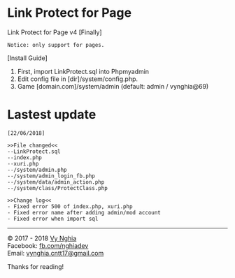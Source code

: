 # Link Protect for Page
Link Protect for Page v4 [Finally]
```
Notice: only support for pages.
```

[Install Guide]
1. First, import LinkProtect.sql into Phpmyadmin<br>
2. Edit config file in [dir]/system/config.php.<br>
3. Game [domain.com]/system/admin (default: admin / vynghia@69)

# Lastest update
```
[22/06/2018]

>>File changed<<
--LinkProtect.sql
--index.php
--xuri.php
--/system/admin.php
--/system/admin_login_fb.php
--/system/data/admin_action.php
--/system/class/ProtectClass.php

>>Change log<<
- Fixed error 500 of index.php, xuri.php
- Fixed error name after adding admin/mod account
- Fixed error when import sql
```

---
© 2017 - 2018 [Vy Nghia](https://www.facebook.com/pagevynghia)<br>
Facebook: [fb.com/nghiadev](https://www.facebook.com/nghiadev)<br>
Email: vynghia.cntt17@gmail.com


Thanks for reading!
